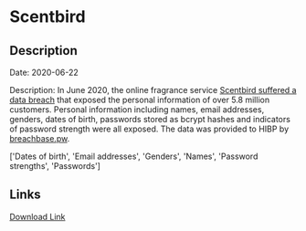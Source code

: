 # Scentbird

## Description

Date: 2020-06-22

Description:
In June 2020, the online fragrance service <a href="https://www.bleepingcomputer.com/news/security/hacker-leaks-386-million-user-records-from-18-companies-for-free/" target="_blank" rel="noopener">Scentbird suffered a data breach</a> that exposed the personal information of over 5.8 million customers. Personal information including names, email addresses, genders, dates of birth, passwords stored as bcrypt hashes and indicators of password strength were all exposed. The data was provided to HIBP by <a href="https://breachbase.pw/" target="_blank" rel="noopener">breachbase.pw</a>.


['Dates of birth', 'Email addresses', 'Genders', 'Names', 'Password strengths', 'Passwords']

## Links

[Download Link](https://link-to.net/1229997/392.50516517051125/dynamic/?r=aHR0cHM6Ly93d3cubWVkaWFmaXJlLmNvbS92aWV3L3lYTGREOHRtMm55T3BrZi9zY2VudGJpcmQuY29tL2ZpbGU=)